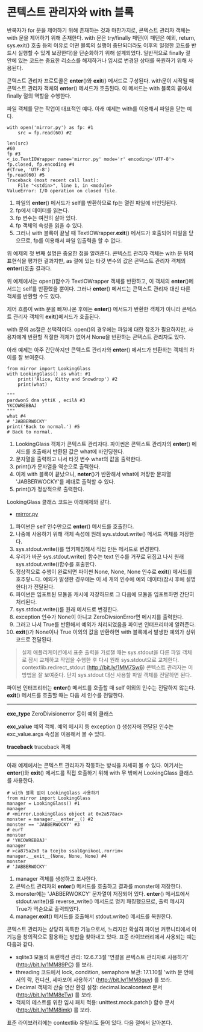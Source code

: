 <!-- 
- [UML클래스전략패턴](https://github.com/hyeonDD/fluent_python/blob/master/Part15/ex15-2/UML_class_diagram.png)
 -->
# 콘텍스트 관리자와 with 블록
반복자가 for 문을 제어하기 위해 존재하는 것과 마찬가지로, 콘텍스트 관리자 객체는 with 문을 제어하기 위해 존재한다.
with 문은 try/finally 패턴(이 패턴은 예외, return, sys.exit() 호출 등의 이유로 어떤 블록의 실행이 중단되더라도 이후의 일정한 코드를 반드시 실행할 수 있게 보장한다)을 단순화하기 위해 설계되었다. 일반적으로 finally 절 안에 있는 코드는 중요한 리소스를 해제하거나 임시로 변경된 상태를 복원하기 위해 사용된다.

콘텍스트 관리자 프로토콜은 __enter__()와 __exit__() 메서드로 구성된다. with문이 시작될 때 콘텍스트 관리자 객체의 __enter__() 메서드가 호출된다. 이 메서드는 with 블록의 끝에서 finally 절의 역할을 수행한다.

파일 객체를 닫는 작업이 대표적인 예다. 아래 예제는 with를 이용해서 파일을 닫는 예다.
```
with open('mirror.py') as fp: #1
    src = fp.read(60) #2

len(src)
#60
fp #3
<_io.TextIOWrapper name='mirror.py' mode='r' encoding='UTF-8'>
fp.closed, fp.encoding #4
#(True, 'UTF-8')
fp.read(60) #5
Traceback (most recent call last):
    File "<stdin>", line 1, in <module>
ValueError: I/O operation on closed file.
```
1. 파일의 __enter__() 메서드가 self를 반환하므로 fp는 열린 파일에 바인딩된다.
2. fp에서 데이터를 읽는다.
3. fp 변수는 여전히 살아 있다.
4. fp 객체의 속성을 읽을 수 있다.
5. 그러나 with 블록이 끝날 때 TextIOWrapper.__exit__() 메서드가 호출되어 파일을 닫으므로, fp를 이용해서 파일 입출력을 할 수 없다.

위 예제의 첫 번째 설명은 중요한 점을 알려준다. 콘텍스트 관리자 객체는 with 문 뒤의 표현식을 평가한 결과지만, as 절에 있는 타깃 변수의 값은 콘텍스트 관리자 객체의 __enter__()호출 결과다.

위 예제에서는 open()함수가 TextIOWrapper 객체를 반환하고, 이 객체의 __enter__()메서드는 self를 반환했을 뿐이다. 그러나 __enter__() 메서드는 콘텍스트 관리자 대신 다른 객체를 반환할 수도 있다.

제어 흐름이 with 문을 빠져나온 후에는 __enter__() 메서드가 반환한 객체가 아니라 콘텍스트 관리자 객체의 __exit__()메서드가 호출된다.

with 문의 as절은 선택적이다. open()의 경우에는 파일에 대한 참조가 필요하지만, 사용자에게 반환할 적절한 객체가 없어서 None을 반환하는 콘텍스트 관리자도 있다.

아래 예제는 아주 간단하지만 콘텍스트 관리자와 __enter__() 메서드가 반환하는 객체의 차이를 잘 보여준다.

```
from mirror import LookingGlass
with LookingGlass() as what: #1
    print('Alice, Kitty and Snowdrop') #2
    print(what)

"""
pardwonS dna yttiK , ecilA #3
YKCOWREBBAJ
"""
what #4
# 'JABBERWOCKY'
print('Back to normal.') #5
# Back to normal.

```
1. LookingGlass 객체가 콘텍스트 관리자다. 파이썬은 콘텍스트 관리자의 __enter__() 메서드를 호출해서 반환된 값은 what에 바인딩한다.
2. 문자열을 출력하고 나서 타깃 변수 what의 값을 출력한다.
3. print()가 문자열을 역순으로 출력한다.
4. 이제 with 블록이 끝났으니, __neter__()가 반환해서 what에 저장한 문자열 'JABBERWOCKY'를 제대로 출력할 수 있다.
5. print()가 정상적으로 출력한다.

LookingGlass 클래스 코드는 아래예제와 같다.

- [mirror.py](https://github.com/hyeonDD/fluent_python/blob/master/Part15/ex15-2/mirror.py)

1. 파이썬은 self 인수만으로 __enter__() 메서드를 호출한다.
2. 나중에 사용하기 위해 객체 속성에 원래 sys.stdout.write() 메서드 객체를 저장한다.
3. sys.stdout.write()를 멍키패칭해서 직접 만든 메서드로 변경한다.
5. 우리가 바꾼 sys.stdout.write() 함수는 text 인수를 거꾸로 뒤집고 나서 원래 sys.stdout.write()함수를 호출한다.
6. 정상적으로 수행이 완료되면 파이썬 None, None, None 인수로 __exit__() 메서드를 호추랗ㄴ다. 예외가 발생한 경우에는 이 세 개의 인수에 예외 데이터(잠시 후에 설명한다)가 전달된다.
7. 파이썬은 임포트된 모듈을 캐시에 저장하므로 그 다음에 모듈을 임포트하면 간단히 처리된다.
8. sys.stdout.write()를 원래 메서드로 변경한다.
9. exception 인수가 None이 아니고 ZeroDivsionError면 메시지를 출력한다.
10. 그러고 나서 True를 반환해서 예외가 처리되었음을 파이썬 인터프리터에 알려준다.
11. __exit__()가 None이나 True 이외의 값을 반환하면 with 블록에서 발생한 예외가 상위 코드로 전달된다.
> 실제 애플리케이션에서 표준 출력을 가로챌 때는 sys.stdout을 다른 파일 객체로 잠시 교체하고 작업을 수행한 후 다시 원래 sys.stdout으로 교체한다. contextlib.redirect_stdout (http://bit.ly/1MM7Sw6) 콘텍스트 관리자는 이 방법을 잘 보여준다. 단지 sys.stdout 대신 사용할 파일 객체를 전달하면 된다.

파이썬 인터프리터는 __enter__() 메서드를 호출할 때 self 이외의 인수는 전달하지 않는다.
__exit__() 메서드를 호출할 때는 다음 세 인수를 전달한다.

---

**exc_type**
ZeroDivisionerror 등이 예외 클래스

**exc_value**
예외 객체. 예외 메시지 등 exception () 생성자에 전달된 인수는 exc_value.args 속성을 이용해서 볼 수 있다.

**traceback**
traceback 객체

---

아래 예제에서는 콘텍스트 관리자가 작동하는 방식을 자세히 볼 수 있다. 여기서는 __enter__()와 __exit__() 메서드를 직접 호출하기 위해 with 무 밖에서 LookingGlass 클래스를 사용한다.

```
# with 블록 없이 LookingGlass 사용하기
from mirror import LookingGlass
manager = LookingGlass() #1
manager
# <mirror.LookingGlass object at 0x2a578ac>
monster = manager.__enter__() #2
monster == 'JABBERWOCKY' #3
# eurT
monster
# 'YKCOWREBBAJ'
manager
# >ca875a2x0 ta tcejbo ssalGgnikooL.rorrim<
manager.__exit__(None, None, None) #4
monster
# 'JABBERWOCKY'
```
1. manager 객체를 생성하고 조사한다.
2. 콘텍스트 관리자의 __enter__() 메서드를 호출하고 결과를 monster에 저장한다.
3. monster에는 'JABBERWOKCY' 문자열이 저장되어 있다. __enter__() 메서드에서 stdout.write()를 reverse_write() 메서드로 멍키 패칭했으므로, 출력 메시지 True가 역순으로 출력되었다.
4. manager.__exit__() 메서드를 호출해서 stdout.write() 메서드를 복원한다.

콘텍스트 관리자는 상당히 독특한 기능으로서, 느리지만 확실히 파이썬 커뮤니티에서 이 기능을 창의적으로 활용하는 방법을 찾아내고 있다. 표준 라이브러리에서 사용되는 예는 다음과 같다.
* sqlite3 모듈의 트랜잭션 관리: 12.6.7.3절 '연결을 콘텍스트 관리자로 사용하기' (http://bit.ly/1MM89PC) 를 보라.
* threading 코드에서 lock, condition, semaphore 보관: 17.1.10절 'with 문 안에서의 락, 컨디션, 세마포어 사용하기' (http://bit.ly/1MM8guy) 를 보라.
* Decimal 객체의 산술 연산 환경 설정: decimal.localcontext 문서 (http://bit.ly/1MM8eTw) 를 보라.
* 객체의 테스트를 위한 임시 패치 적용: unittest.mock.patch() 함수 문서 (http://bit.ly/1MM8imk) 를 보라.

표준 라이브러리에는 contextlib 유틸리도 들어 있다. 다음 절에서 알아본다.